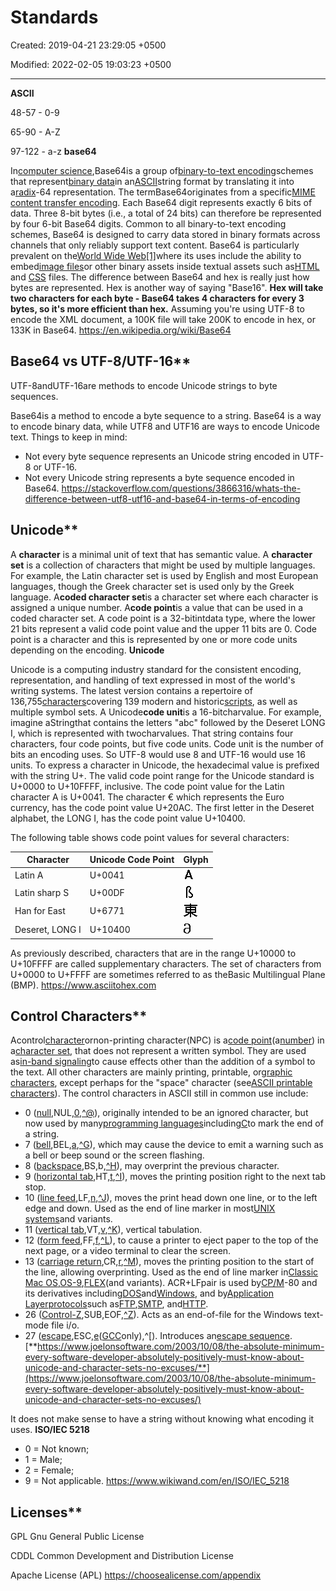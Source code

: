 # Standards

Created: 2019-04-21 23:29:05 +0500

Modified: 2022-02-05 19:03:23 +0500

---

**ASCII**

48-57 - 0-9

65-90 - A-Z

97-122 - a-z
**base64**

In[computer science](https://en.wikipedia.org/wiki/Computer_science),Base64is a group of[binary-to-text encoding](https://en.wikipedia.org/wiki/Binary-to-text_encoding)schemes that represent[binary data](https://en.wikipedia.org/wiki/Binary_data)in an[ASCII](https://en.wikipedia.org/wiki/ASCII)string format by translating it into a[radix](https://en.wikipedia.org/wiki/Radix)-64 representation. The termBase64originates from a specific[MIME content transfer encoding](https://en.wikipedia.org/wiki/MIME#Content-Transfer-Encoding). Each Base64 digit represents exactly 6 bits of data. Three 8-bit bytes (i.e., a total of 24 bits) can therefore be represented by four 6-bit Base64 digits.
Common to all binary-to-text encoding schemes, Base64 is designed to carry data stored in binary formats across channels that only reliably support text content. Base64 is particularly prevalent on the[World Wide Web](https://en.wikipedia.org/wiki/World_Wide_Web)[[1]](https://en.wikipedia.org/wiki/Base64#cite_note-1)where its uses include the ability to embed[image files](https://en.wikipedia.org/wiki/Image_files)or other binary assets inside textual assets such as[HTML](https://en.wikipedia.org/wiki/HTML) and [CSS](https://en.wikipedia.org/wiki/CSS) files.
The difference between Base64 and hex is really just how bytes are represented. Hex is another way of saying "Base16". **Hex will take two characters for each byte - Base64 takes 4 characters for every 3 bytes, so it's more efficient than hex.** Assuming you're using UTF-8 to encode the XML document, a 100K file will take 200K to encode in hex, or 133K in Base64.
<https://en.wikipedia.org/wiki/Base64>

## Base64 vs UTF-8/UTF-16**

UTF-8andUTF-16are methods to encode Unicode strings to byte sequences.

Base64is a method to encode a byte sequence to a string.
Base64 is a way to encode binary data, while UTF8 and UTF16 are ways to encode Unicode text.
Things to keep in mind:
-   Not every byte sequence represents an Unicode string encoded in UTF-8 or UTF-16.
-   Not every Unicode string represents a byte sequence encoded in Base64.
<https://stackoverflow.com/questions/3866316/whats-the-difference-between-utf8-utf16-and-base64-in-terms-of-encoding>

## Unicode**

A **character** is a minimal unit of text that has semantic value.
A **character set** is a collection of characters that might be used by multiple languages. For example, the Latin character set is used by English and most European languages, though the Greek character set is used only by the Greek language.
A**coded character set**is a character set where each character is assigned a unique number.
A**code point**is a value that can be used in a coded character set. A code point is a 32-bitintdata type, where the lower 21 bits represent a valid code point value and the upper 11 bits are 0. Code point is a character and this is represented by one or more code units depending on the encoding.
**Unicode**

Unicode is a computing industry standard for the consistent encoding, representation, and handling of text expressed in most of the world's writing systems.
The latest version contains a repertoire of 136,755[characters](https://en.wikipedia.org/wiki/Character_(computing))covering 139 modern and historic[scripts](https://en.wikipedia.org/wiki/Script_(Unicode)), as well as multiple symbol sets.
A Unicode**code unit**is a 16-bitcharvalue. For example, imagine aStringthat contains the letters "abc" followed by the Deseret LONG I, which is represented with twocharvalues. That string contains four characters, four code points, but five code units. Code unit is the number of bits an encoding uses. So UTF-8 would use 8 and UTF-16 would use 16 units.
To express a character in Unicode, the hexadecimal value is prefixed with the string U+. The valid code point range for the Unicode standard is U+0000 to U+10FFFF, inclusive. The code point value for the Latin character A is U+0041. The character € which represents the Euro currency, has the code point value U+20AC. The first letter in the Deseret alphabet, the LONG I, has the code point value U+10400.

The following table shows code point values for several characters:

| Character       | Unicode Code Point | Glyph                                                                                                                                                                                                              |
|--------------------------|----------------------------------|------------|
| Latin A         | U+0041             | ![The Latin character A](media/Standards-image1.gif)                                                     |
| Latin sharp S   | U+00DF             | ![The Latin small letter sharp S](media/Standards-image2.gif)                                            |
| Han for East    | U+6771             | ![The Han character for east, eastern or eastward](media/Standards-image3.gif) |
| Deseret, LONG I | U+10400            | ![The Deseret capital letter long I](media/Standards-image4.gif)               |

As previously described, characters that are in the range U+10000 to U+10FFFF are called supplementary characters. The set of characters from U+0000 to U+FFFF are sometimes referred to as theBasic Multilingual Plane (BMP).
<https://www.asciitohex.com>

## Control Characters**

Acontrol[character](https://en.wikipedia.org/wiki/Character_(computing))ornon-printing character(NPC) is a[code point](https://en.wikipedia.org/wiki/Code_point)(a[number](https://en.wikipedia.org/wiki/Number)) in a[character set](https://en.wikipedia.org/wiki/Character_encoding), that does not represent a written symbol. They are used as[in-band signaling](https://en.wikipedia.org/wiki/In-band_signaling)to cause effects other than the addition of a symbol to the text. All other characters are mainly printing, printable, or[graphic characters](https://en.wikipedia.org/wiki/Graphic_character), except perhaps for the "space" character (see[ASCII printable characters](https://en.wikipedia.org/wiki/ASCII_printable_characters)).
The control characters in ASCII still in common use include:
-   0 ([null](https://en.wikipedia.org/wiki/Null_character),NUL,[0](https://en.wikipedia.org/wiki/%5C0),[^@](https://en.wikipedia.org/wiki/%5E@)), originally intended to be an ignored character, but now used by many[programming languages](https://en.wikipedia.org/wiki/Programming_language)including[C](https://en.wikipedia.org/wiki/C_programming_language)to mark the end of a string.
-   7 ([bell](https://en.wikipedia.org/wiki/Bell_character),BEL,[a](https://en.wikipedia.org/wiki/%5Ca),[^G](https://en.wikipedia.org/wiki/%5EG)), which may cause the device to emit a warning such as a bell or beep sound or the screen flashing.
-   8 ([backspace](https://en.wikipedia.org/wiki/Backspace),BS,b,[^H](https://en.wikipedia.org/wiki/%5EH)), may overprint the previous character.
-   9 ([horizontal tab](https://en.wikipedia.org/wiki/Tab_key),HT,[t](https://en.wikipedia.org/wiki/%5Ct),[^I](https://en.wikipedia.org/wiki/%5EI)), moves the printing position right to the next tab stop.
-   10 ([line feed](https://en.wikipedia.org/wiki/Newline),LF,[n](https://en.wikipedia.org/wiki/%5Cn),[^J](https://en.wikipedia.org/wiki/%5EJ)), moves the print head down one line, or to the left edge and down. Used as the end of line marker in most[UNIX systems](https://en.wikipedia.org/wiki/Unix)and variants.
-   11 ([vertical tab](https://en.wikipedia.org/wiki/Tab_key),VT,[v](https://en.wikipedia.org/wiki/%5Cv),[^K](https://en.wikipedia.org/wiki/%5EK)), vertical tabulation.
-   12 ([form feed](https://en.wikipedia.org/wiki/Page_break),FF,[f](https://en.wikipedia.org/wiki/%5Cf),[^L](https://en.wikipedia.org/wiki/%5EL)), to cause a printer to eject paper to the top of the next page, or a video terminal to clear the screen.
-   13 ([carriage return](https://en.wikipedia.org/wiki/Carriage_return),CR,[r](https://en.wikipedia.org/wiki/%5Cr),[^M](https://en.wikipedia.org/wiki/%5EM)), moves the printing position to the start of the line, allowing overprinting. Used as the end of line marker in[Classic Mac OS](https://en.wikipedia.org/wiki/Classic_Mac_OS),[OS-9](https://en.wikipedia.org/wiki/OS-9),[FLEX](https://en.wikipedia.org/wiki/FLEX_(operating_system))(and variants). ACR+LFpair is used by[CP/M](https://en.wikipedia.org/wiki/CP/M)-80 and its derivatives including[DOS](https://en.wikipedia.org/wiki/DOS)and[Windows](https://en.wikipedia.org/wiki/Microsoft_Windows), and by[Application Layer](https://en.wikipedia.org/wiki/Application_Layer)[protocols](https://en.wikipedia.org/wiki/Communications_protocol)such as[FTP](https://en.wikipedia.org/wiki/File_Transfer_Protocol),[SMTP](https://en.wikipedia.org/wiki/Simple_Mail_Transfer_Protocol), and[HTTP](https://en.wikipedia.org/wiki/Hypertext_Transfer_Protocol).
-   26 ([Control-Z](https://en.wikipedia.org/wiki/Control-Z),SUB,EOF,[^Z](https://en.wikipedia.org/wiki/%5EZ)). Acts as an end-of-file for the Windows text-mode file i/o.
-   27 ([escape](https://en.wikipedia.org/wiki/Escape_character),ESC,[e](https://en.wikipedia.org/wiki/%5Ce)([GCC](https://en.wikipedia.org/wiki/GCC_(software))only),^[). Introduces an[escape sequence](https://en.wikipedia.org/wiki/Escape_sequence).
[**https://www.joelonsoftware.com/2003/10/08/the-absolute-minimum-every-software-developer-absolutely-positively-must-know-about-unicode-and-character-sets-no-excuses/**](https://www.joelonsoftware.com/2003/10/08/the-absolute-minimum-every-software-developer-absolutely-positively-must-know-about-unicode-and-character-sets-no-excuses/)

It does not make sense to have a string without knowing what encoding it uses.
**ISO/IEC 5218**
-   0 = Not known;
-   1 = Male;
-   2 = Female;
-   9 = Not applicable.
<https://www.wikiwand.com/en/ISO/IEC_5218>

## Licenses**

GPL Gnu General Public License

CDDL Common Development and Distribution License

Apache License (APL)
<https://choosealicense.com/appendix>
